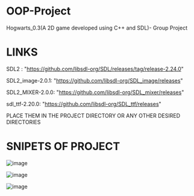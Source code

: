 # OOP-Project
Hogwarts_0.3(A 2D game developed using C++ and SDL)- Group Project

# LINKS
SDL2 : "https://github.com/libsdl-org/SDL/releases/tag/release-2.24.0"

SDL2_image-2.0.1: "https://github.com/libsdl-org/SDL_image/releases"

SDL2_MIXER-2.0.0: "https://github.com/libsdl-org/SDL_mixer/releases"

sdl_ttf-2.20.0: "https://github.com/libsdl-org/SDL_ttf/releases"

PLACE THEM IN THE PROJECT DIRECTORY OR ANY OTHER DESIRED DIRECTORIES

# SNIPETS OF PROJECT
![image](https://github.com/Krish0110/OOP-Project/assets/84063708/e63572e4-bb2f-4b29-b52a-07889ef0a8de)

![image](https://github.com/Krish0110/OOP-Project/assets/84063708/87a6e032-c6f5-431f-96e1-09f2091db0ca)

![image](https://github.com/Krish0110/OOP-Project/assets/84063708/b05c907c-eeec-4e2b-ba46-d29b852e1664)


